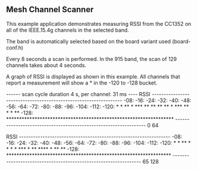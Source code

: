 ## Mesh Channel Scanner

This example application demonstrates measuring RSSI from the CC1352 
on all of the IEEE.15.4g channels in the selected band.

The band is automatically selected based on the board variant used (board-conf.h)

Every 8 seconds a scan is performed. In the 915 band, the scan of 129 channels
takes about 4 seconds.

A graph of RSSI is displayed as shown in this example.  All channels that
report a measurement will show a * in the -120 to -128 bucket.


------ scan cycle duration 4 s, per channel: 31 ms ----
RSSI -----------------------------------------------------------------
-08:
-16:
-24:
-32:
-40:
-48:
-56:
-64:
-72:
-80:
-88:
-96:
-104:
-112:
-120:  * *      **  *  *** ** ** **       **   *  ***  ** *      *  **
-128: *****************************************************************
     -----------------------------------------------------------------
     0                                                               64

RSSI ----------------------------------------------------------------
-08:
-16:
-24:
-32:
-40:
-48:
-56:
-64:
-72:
-80:
-88:
-96:
-104:
-112:
-120:      *  *  ** *      * *     * ***   *   ** ****      * **    **
-128: ****************************************************************
     ----------------------------------------------------------------
     65                                                              128


